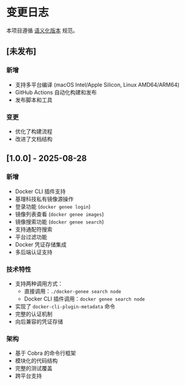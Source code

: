 # 变更日志

本项目遵循 [语义化版本](https://semver.org/lang/zh-CN/) 规范。

## [未发布]

### 新增
- 支持多平台编译 (macOS Intel/Apple Silicon, Linux AMD64/ARM64)
- GitHub Actions 自动化构建和发布
- 发布脚本和工具

### 变更
- 优化了构建流程
- 改进了文档结构

## [1.0.0] - 2025-08-28

### 新增
- Docker CLI 插件支持
- 基理科技私有镜像源操作
- 登录功能 (`docker genee login`)
- 镜像列表查看 (`docker genee images`)
- 镜像搜索功能 (`docker genee search`)
- 支持通配符搜索
- 平台过滤功能
- Docker 凭证存储集成
- 多后端认证支持

### 技术特性
- 支持两种调用方式：
  - 直接调用：`./docker-genee search node`
  - Docker CLI 插件调用：`docker genee search node`
- 实现了 `docker-cli-plugin-metadata` 命令
- 完整的认证机制
- 向后兼容的凭证存储

### 架构
- 基于 Cobra 的命令行框架
- 模块化的代码结构
- 完整的测试覆盖
- 跨平台支持
